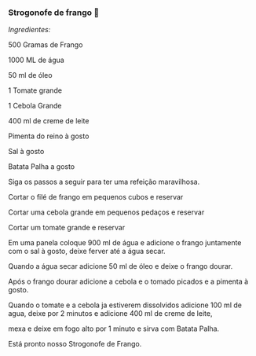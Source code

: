 ### Strogonofe de frango :chicken:

_Ingredientes:_


500 Gramas de Frango

1000 ML de água

50 ml de óleo

1 Tomate grande

1 Cebola Grande

400 ml de creme de leite

Pimenta do reino à gosto

Sal à gosto

Batata Palha a gosto


Siga os passos a seguir para ter uma refeição maravilhosa.


Cortar o filé de frango em pequenos cubos e reservar

Cortar uma cebola grande em pequenos pedaços e reservar

Cortar um tomate grande e reservar


Em uma panela coloque 900 ml de água e adicione o frango juntamente com o sal à gosto, deixe ferver até a água secar.

Quando a água secar adicione 50 ml de óleo e deixe o frango dourar.

Após o frango dourar adicione  a cebola e o tomado picados e a pimenta à gosto.


Quando o tomate e a cebola ja estiverem dissolvidos adicione 100 ml de agua, deixe por 2 minutos e adicione 400 ml de creme de leite, 

mexa e deixe em fogo alto por 1 minuto e sirva com Batata Palha.

Está pronto nosso Strogonofe de Frango.
